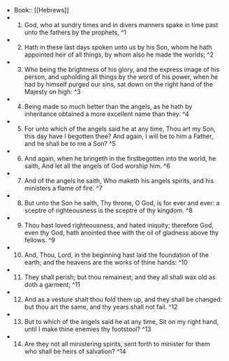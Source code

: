 - Book:: [[Hebrews]]
- 1. God, who at sundry times and in divers manners spake in time past unto the fathers by the prophets, ^1
- 2. Hath in these last days spoken unto us by his Son, whom he hath appointed heir of all things, by whom also he made the worlds; ^2
- 3. Who being the brightness of his glory, and the express image of his person, and upholding all things by the word of his power, when he had by himself purged our sins, sat down on the right hand of the Majesty on high: ^3
- 4. Being made so much better than the angels, as he hath by inheritance obtained a more excellent name than they. ^4
- 5. For unto which of the angels said he at any time, Thou art my Son, this day have I begotten thee? And again, I will be to him a Father, and he shall be to me a Son? ^5
- 6. And again, when he bringeth in the firstbegotten into the world, he saith, And let all the angels of God worship him. ^6
- 7. And of the angels he saith, Who maketh his angels spirits, and his ministers a flame of fire. ^7
- 8. But unto the Son he saith, Thy throne, O God, is for ever and ever: a sceptre of righteousness is the sceptre of thy kingdom. ^8
- 9. Thou hast loved righteousness, and hated iniquity; therefore God, even thy God, hath anointed thee with the oil of gladness above thy fellows. ^9
- 10. And, Thou, Lord, in the beginning hast laid the foundation of the earth; and the heavens are the works of thine hands: ^10
- 11. They shall perish; but thou remainest; and they all shall wax old as doth a garment; ^11
- 12. And as a vesture shalt thou fold them up, and they shall be changed: but thou art the same, and thy years shall not fail. ^12
- 13. But to which of the angels said he at any time, Sit on my right hand, until I make thine enemies thy footstool? ^13
- 14. Are they not all ministering spirits, sent forth to minister for them who shall be heirs of salvation? ^14
